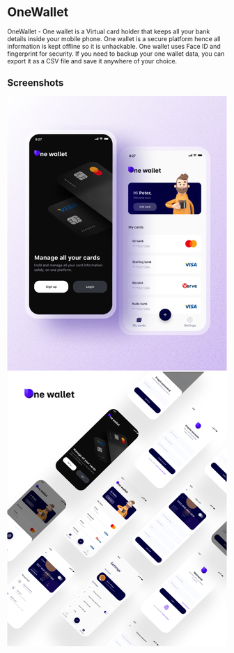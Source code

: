 # OneWallet

OneWallet - One wallet is a Virtual card holder that keeps all your bank details inside your mobile phone.
One wallet is a secure platform hence all information is kept offline so it is unhackable. One
wallet uses Face ID and fingerprint for security. If you need to backup your one wallet data,
you can export it as a CSV file and save it anywhere of your choice.
## Screenshots

![](screenshots/One-wallet-1.png)
![](screenshots/One-wallet-2.png)

